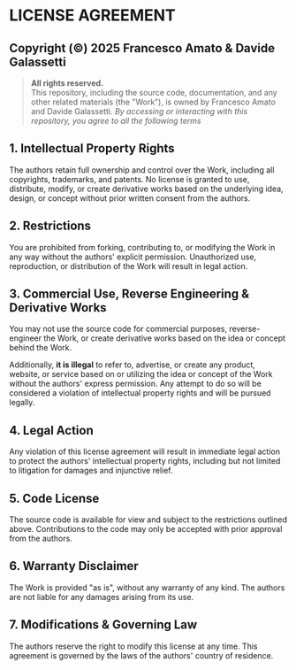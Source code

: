 # LICENSE AGREEMENT

## Copyright (©) 2025 Francesco Amato & Davide Galassetti

> **All rights reserved.** <br>
This repository, including the source code, documentation, and any other related materials (the "Work"), is owned by Francesco Amato and Davide Galassetti. *By accessing or interacting with this repository, you agree to all the following terms*

## 1. Intellectual Property Rights

The authors retain full ownership and control over the Work, including all copyrights, trademarks, and patents. No license is granted to use, distribute, modify, or create derivative works based on the underlying idea, design, or concept without prior written consent from the authors.

## 2. Restrictions

You are prohibited from forking, contributing to, or modifying the Work in any way without the authors' explicit permission. Unauthorized use, reproduction, or distribution of the Work will result in legal action.

## 3. Commercial Use, Reverse Engineering & Derivative Works

You may not use the source code for commercial purposes, reverse-engineer the Work, or create derivative works based on the idea or concept behind the Work. 

Additionally, **it is illegal** to refer to, advertise, or create any product, website, or service based on or utilizing the idea or concept of the Work without the authors' express permission. Any attempt to do so will be considered a violation of intellectual property rights and will be pursued legally.

## 4. Legal Action

Any violation of this license agreement will result in immediate legal action to protect the authors' intellectual property rights, including but not limited to litigation for damages and injunctive relief.

## 5. Code License

The source code is available for view and subject to the restrictions outlined above. Contributions to the code may only be accepted with prior approval from the authors.

## 6. Warranty Disclaimer

The Work is provided "as is", without any warranty of any kind. The authors are not liable for any damages arising from its use.

## 7. Modifications & Governing Law

The authors reserve the right to modify this license at any time. This agreement is governed by the laws of the authors' country of residence.